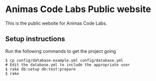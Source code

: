 # Animas Code Labs Public website

This is the public website for Animas Code Labs.

## Setup instructions

Run the following  commands to get the project going

````shell
$ cp config/database-example.yml config/database.yml
# Edit the database.yml to include the appropriate user
$ rake db:setup db:test:prepare
$ rake
````
